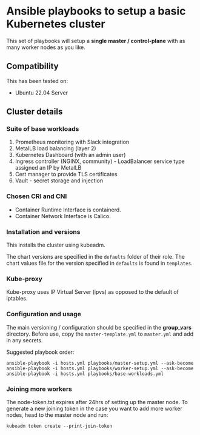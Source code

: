 # Ansible playbooks to setup a basic Kubernetes cluster

This set of playbooks will setup a **single master / control-plane** with as many worker nodes as you like.

## Compatibility
This has been tested on:
- Ubuntu 22.04 Server

## Cluster details

### Suite of base workloads

1. Prometheus monitoring with Slack integration
2. MetalLB load balancing (layer 2)
3. Kubernetes Dashboard (with an admin user)
4. Ingress controller (NGINX, community) - LoadBalancer service type assigned an IP by MetalLB
5. Cert manager to provide TLS certificates
6. Vault - secret storage and injection

### Chosen CRI and CNI

- Container Runtime Interface is containerd.
- Container Network Interface is Calico.

### Installation and versions

This installs the cluster using kubeadm.

The chart versions are specified in the `defaults` folder of their role. The chart values file for the version specified in `defaults` is found in `templates`.

### Kube-proxy

Kube-proxy uses IP Virtual Server (ipvs) as opposed to the default of iptables.

### Configuration and usage

The main versioning / configuration should be specified in the **group_vars** directory. Before use, copy the `master-template.yml` to `master.yml` and add in any secrets.

Suggested playbook order:

```
ansible-playbook -i hosts.yml playbooks/master-setup.yml --ask-become
ansible-playbook -i hosts.yml playbooks/worker-setup.yml --ask-become
ansible-playbook -i hosts.yml playbooks/base-workloads.yml
```

### Joining more workers

The node-token.txt expires after 24hrs of setting up the master node.
To generate a new joining token in the case you want to add more worker nodes, head to the master node and run:

```
kubeadm token create --print-join-token
```

